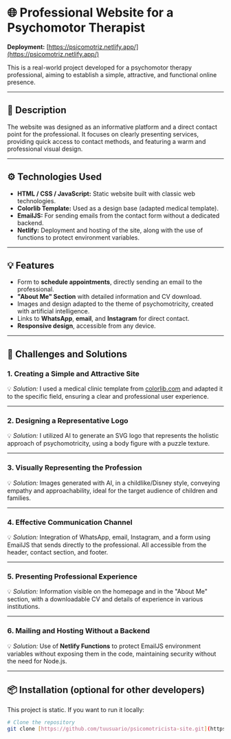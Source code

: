 # 🌐 Professional Website for a Psychomotor Therapist

**Deployment:** [https://psicomotriz.netlify.app/](https://psicomotriz.netlify.app/)

This is a real-world project developed for a psychomotor therapy professional, aiming to establish a simple, attractive, and functional online presence.

---

## 🧩 Description

The website was designed as an informative platform and a direct contact point for the professional. It focuses on clearly presenting services, providing quick access to contact methods, and featuring a warm and professional visual design.

---

## ⚙️ Technologies Used

- **HTML / CSS / JavaScript:** Static website built with classic web technologies.
- **Colorlib Template:** Used as a design base (adapted medical template).
- **EmailJS:** For sending emails from the contact form without a dedicated backend.
- **Netlify:** Deployment and hosting of the site, along with the use of functions to protect environment variables.

---

## 💡 Features

- Form to **schedule appointments**, directly sending an email to the professional.
- **"About Me" Section** with detailed information and CV download.
- Images and design adapted to the theme of psychomotricity, created with artificial intelligence.
- Links to **WhatsApp**, **email**, and **Instagram** for direct contact.
- **Responsive design**, accessible from any device.

---

## 🧠 Challenges and Solutions

### 1. Creating a Simple and Attractive Site
💡 *Solution:* I used a medical clinic template from [colorlib.com](https://colorlib.com) and adapted it to the specific field, ensuring a clear and professional user experience.

---

### 2. Designing a Representative Logo
💡 *Solution:* I utilized AI to generate an SVG logo that represents the holistic approach of psychomotricity, using a body figure with a puzzle texture.

---

### 3. Visually Representing the Profession
💡 *Solution:* Images generated with AI, in a childlike/Disney style, conveying empathy and approachability, ideal for the target audience of children and families.

---

### 4. Effective Communication Channel
💡 *Solution:* Integration of WhatsApp, email, Instagram, and a form using EmailJS that sends directly to the professional. All accessible from the header, contact section, and footer.

---

### 5. Presenting Professional Experience
💡 *Solution:* Information visible on the homepage and in the "About Me" section, with a downloadable CV and details of experience in various institutions.

---

### 6. Mailing and Hosting Without a Backend
💡 *Solution:* Use of **Netlify Functions** to protect EmailJS environment variables without exposing them in the code, maintaining security without the need for Node.js.

---

## 📦 Installation (optional for other developers)

This project is static. If you want to run it locally:

```bash
# Clone the repository
git clone [https://github.com/tuusuario/psicomotricista-site.git](https://github.com/tuusuario/psicomotricista-site.git)

